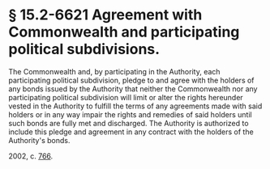 # § 15.2-6621 Agreement with Commonwealth and participating political subdivisions.

<p>The Commonwealth and, by participating in the Authority, each participating political subdivision, pledge to and agree with the holders of any bonds issued by the Authority that neither the Commonwealth nor any participating political subdivision will limit or alter the rights hereunder vested in the Authority to fulfill the terms of any agreements made with said holders or in any way impair the rights and remedies of said holders until such bonds are fully met and discharged. The Authority is authorized to include this pledge and agreement in any contract with the holders of the Authority's bonds.</p><p>2002, c. <a href='http://lis.virginia.gov/cgi-bin/legp604.exe?021+ful+CHAP0766'>766</a>.</p>